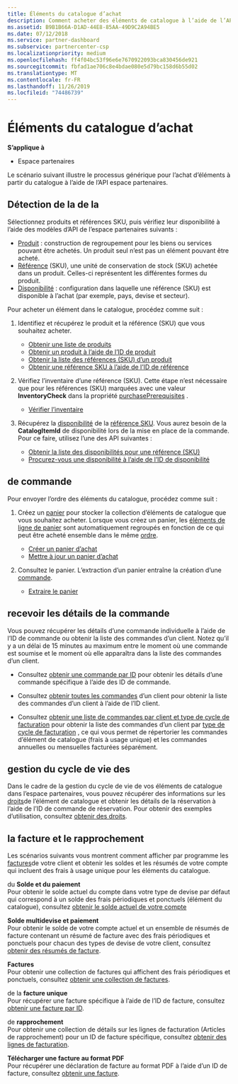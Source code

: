```yaml
---
title: Éléments du catalogue d’achat
description: Comment acheter des éléments de catalogue à l’aide de l’API espace partenaires.
ms.assetid: B9B1B66A-D1AD-44E8-85AA-49D9C2A94BE5
ms.date: 07/12/2018
ms.service: partner-dashboard
ms.subservice: partnercenter-csp
ms.localizationpriority: medium
ms.openlocfilehash: ff4f04bc53f96e6e7670922093bca830456de921
ms.sourcegitcommit: fbfad1ae706c8e4bdae080e5d79bc158d6b55d02
ms.translationtype: MT
ms.contentlocale: fr-FR
ms.lasthandoff: 11/26/2019
ms.locfileid: "74486739"
---
```

# <a name="purchase-catalog-items"></a>Éléments du catalogue d’achat


**S’applique à**

- Espace partenaires


Le scénario suivant illustre le processus générique pour l’achat d’éléments à partir du catalogue à l’aide de l’API espace partenaires.


## <a name="span-iddiscoveryspan-iddiscoveryspan-iddiscoverydiscovery"></a>Détection de la <span id="DISCOVERY"/>de la <span id="discovery"/><span id="Discovery"/>

Sélectionnez produits et références SKU, puis vérifiez leur disponibilité à l’aide des modèles d’API de l’espace partenaires suivants : 

- [Produit](product-resources.md#product) : construction de regroupement pour les biens ou services pouvant être achetés. Un produit seul n’est pas un élément pouvant être acheté.
- [Référence](product-resources.md#sku) (SKU), une unité de conservation de stock (SKU) achetée dans un produit. Celles-ci représentent les différentes formes du produit.
- [Disponibilité](product-resources.md#availability) : configuration dans laquelle une référence (SKU) est disponible à l’achat (par exemple, pays, devise et secteur).

Pour acheter un élément dans le catalogue, procédez comme suit :

1.  Identifiez et récupérez le produit et la référence (SKU) que vous souhaitez acheter.

    - [Obtenir une liste de produits](get-a-list-of-products.md)
    - [Obtenir un produit à l’aide de l’ID de produit](get-a-product-by-id.md)
    - [Obtenir la liste des références (SKU) d’un produit](get-a-list-of-skus-for-a-product.md)
    - [Obtenir une référence SKU à l’aide de l’ID de référence](get-a-sku-by-id.md)

2.  Vérifiez l’inventaire d’une référence (SKU). Cette étape n’est nécessaire que pour les références (SKU) marquées avec une valeur **InventoryCheck** dans la propriété [purchasePrerequisites](product-resources.md#sku) .

    - [Vérifier l’inventaire](check-inventory.md) 

3.  Récupérez la [disponibilité](product-resources.md#availability) de la [référence SKU](product-resources.md#sku). Vous aurez besoin de la **CatalogItemId** de disponibilité lors de la mise en place de la commande. Pour ce faire, utilisez l’une des API suivantes : 

    - [Obtenir la liste des disponibilités pour une référence (SKU)](get-a-list-of-availabilities-for-a-sku.md)
    - [Procurez-vous une disponibilité à l’aide de l’ID de disponibilité](get-an-availability-by-id.md)


## <a name="span-idorder_submissionspan-idorder_submissionspan-idorder_submissionorder-submission"></a><span id="Order_submission"/><span id="order_submission"/><span id="ORDER_SUBMISSION"/>de commande

Pour envoyer l’ordre des éléments du catalogue, procédez comme suit :

1.  Créez un [panier](cart-resources.md) pour stocker la collection d’éléments de catalogue que vous souhaitez acheter. Lorsque vous créez un panier, les [éléments de ligne de panier](cart-resources.md#cartlineitem) sont automatiquement regroupés en fonction de ce qui peut être acheté ensemble dans le même [ordre](order-resources.md).

    - [Créer un panier d’achat](create-a-cart.md)
    - [Mettre à jour un panier d’achat](update-a-cart.md)

2.  Consultez le panier. L’extraction d’un panier entraîne la création d’une [commande](order-resources.md). 

    - [Extraire le panier](checkout-a-cart.md)

## <a name="span-idget_order_detailsspan-idget_order_detailsspan-idget_order_detailsget-order-details"></a><span id="Get_order_details"/><span id="get_order_details"/><span id="GET_ORDER_DETAILS"/>recevoir les détails de la commande



Vous pouvez récupérer les détails d’une commande individuelle à l’aide de l’ID de commande ou obtenir la liste des commandes d’un client. Notez qu’il y a un délai de 15 minutes au maximum entre le moment où une commande est soumise et le moment où elle apparaîtra dans la liste des commandes d’un client. 

- Consultez [obtenir une commande par ID](get-an-order-by-id.md) pour obtenir les détails d’une commande spécifique à l’aide des ID de commande.

- Consultez [obtenir toutes les commandes](get-all-of-a-customer-s-orders.md) d’un client pour obtenir la liste des commandes d’un client à l’aide de l’ID client.      

-  Consultez [obtenir une liste de commandes par client et type de cycle de facturation](get-a-list-of-orders-by-customer-and-billing-cycle-type.md) pour obtenir la liste des commandes d’un client par [type de cycle de facturation](product-resources.md#billingcycletype) , ce qui vous permet de répertorier les commandes d’élément de catalogue (frais à usage unique) et les commandes annuelles ou mensuelles facturées séparément. 

## <a name="span-idlifecycle_managementspan-idlifecycle_managementspan-idlifecycle_managementlifecycle-management"></a>gestion du cycle de vie des <span id="Lifecycle_management"/><span id="lifecycle_management"/><span id="LIFECYCLE_MANAGEMENT"/>



Dans le cadre de la gestion du cycle de vie de vos éléments de catalogue dans l’espace partenaires, vous pouvez récupérer des informations sur les [droits](entitlement-resources.md)de l’élément de catalogue et obtenir les détails de la réservation à l’aide de l’ID de commande de réservation. Pour obtenir des exemples d’utilisation, consultez [obtenir des droits](get-a-collection-of-entitlements.md).   

## <a name="span-idinvoice_and_reconciliationspan-idinvoice_and_reconciliationspan-idinvoice_and_reconciliationinvoice-and-reconciliation"></a><span id="Invoice_and_reconciliation"/><span id="invoice_and_reconciliation"/><span id="INVOICE_AND_RECONCILIATION"/>la facture et le rapprochement



Les scénarios suivants vous montrent comment afficher par programme les [factures](invoice-resources.md)de votre client et obtenir les soldes et les résumés de votre compte qui incluent des frais à usage unique pour les éléments du catalogue.  

   du **Solde et du paiement**  
Pour obtenir le solde actuel du compte dans votre type de devise par défaut qui correspond à un solde des frais périodiques et ponctuels (élément du catalogue), consultez [obtenir le solde actuel de votre compte](get-the-reseller-s-current-account-balance.md)

**Solde multidevise et paiement**    
Pour obtenir le solde de votre compte actuel et un ensemble de résumés de facture contenant un résumé de facture avec des frais périodiques et ponctuels pour chacun des types de devise de votre client, consultez [obtenir des résumés de facture](get-invoice-summaries.md).

**Factures**    
Pour obtenir une collection de factures qui affichent des frais périodiques et ponctuels, consultez [obtenir une collection de factures](get-a-collection-of-invoices.md). 

   de la **facture unique**  
Pour récupérer une facture spécifique à l’aide de l’ID de facture, consultez [obtenir une facture par ID](get-invoice-by-id.md).  

   de **rapprochement**  
Pour obtenir une collection de détails sur les lignes de facturation (Articles de rapprochement) pour un ID de facture spécifique, consultez [obtenir des lignes de facturation](get-invoiceline-items.md).  

**Télécharger une facture au format PDF**    
Pour récupérer une déclaration de facture au format PDF à l’aide d’un ID de facture, consultez [obtenir une facture](get-invoice-statement.md).

